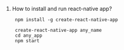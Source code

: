 1. How to install and run react-native app?
    
        npm install -g create-react-native-app
        
        create-react-native-app any_name
        cd any_app
        npm start

        
